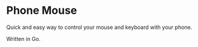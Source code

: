 # Phone Mouse

Quick and easy way to control your mouse and keyboard with your phone.

Written in Go.